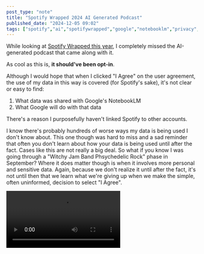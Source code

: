 ```yaml
---
post_type: "note" 
title: "Spotify Wrapped 2024 AI Generated Podcast"
published_date: "2024-12-05 09:02"
tags: ["spotify","ai","spotifywrapped","google","notebooklm","privacy","podcast","generativeai","genai"]
---
```


While looking at [Spotify Wrapped this year](/notes/spotify-wrapped-2024), I completely missed the AI-generated podcast that came along with it.

As cool as this is, **it should've been opt-in**. 

Although I would hope that when I clicked "I Agree" on the user agreement, the use of my data in this way is covered (for Spotify's sake), it's not clear or easy to find:

1. What data was shared with Google's NotebookLM
2. What Google will do with that data

There's a reason I purposefully haven't linked Spotify to other accounts. 

I know there's probably hundreds of worse ways my data is being used I don't know about. This one though was hard to miss and a sad reminder that often you don't learn about how your data is being used until after the fact. Cases like this are not really a big deal. So what if you know I was going through a "Witchy Jam Band Phsychedelic Rock" phase in September? Where it does matter though is when it involves more personal and sensitive data. Again, because we don't realize it until after the fact, it's not until then that we learn what we're giving up when we make the simple, often uninformed, decision to select "I Agree".  

![AI Genereated Spotify Wrapped Podcast](https://wrappedaipodcast.spotifycdn.com/bDEn3i-uWoItOTYMmcRcNGKBqZ18M9ygFTAY0X8YHXk.mp4)

<!-- <video controls="" autoplay="" name="media"><source src="https://wrappedaipodcast.spotifycdn.com/bDEn3i-uWoItOTYMmcRcNGKBqZ18M9ygFTAY0X8YHXk.mp4" type="video/mp4"></video> -->


